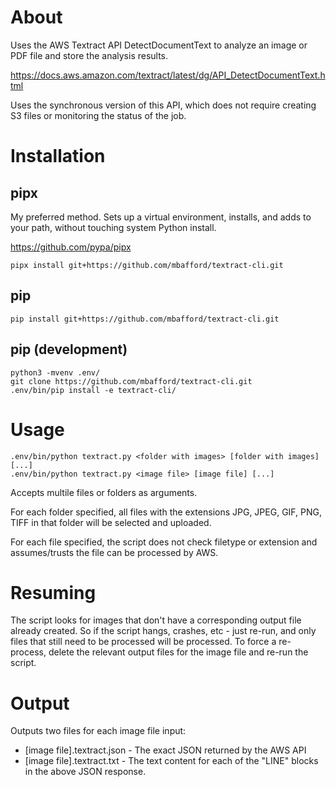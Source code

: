 # About

Uses the AWS Textract API DetectDocumentText to analyze an image or PDF file and store the analysis results.

https://docs.aws.amazon.com/textract/latest/dg/API_DetectDocumentText.html

Uses the synchronous version of this API, which does not require creating S3 files or monitoring the status of the job.

# Installation

## pipx

My preferred method. Sets up a virtual environment, installs, and adds to your path, without touching system Python install.

https://github.com/pypa/pipx

```
pipx install git+https://github.com/mbafford/textract-cli.git
```

## pip

```
pip install git+https://github.com/mbafford/textract-cli.git
```

## pip (development)

```
python3 -mvenv .env/
git clone https://github.com/mbafford/textract-cli.git
.env/bin/pip install -e textract-cli/
```

# Usage

```
.env/bin/python textract.py <folder with images> [folder with images] [...]
.env/bin/python textract.py <image file> [image file] [...]
```

Accepts multile files or folders as arguments.

For each folder specified, all files with the extensions JPG, JPEG, GIF, PNG, TIFF in that folder will be selected and uploaded.

For each file specified, the script does not check filetype or extension and assumes/trusts the file can be processed by AWS.

# Resuming

The script looks for images that don't have a corresponding output file already created. 
So if the script hangs, crashes, etc - just re-run, and only files that still need to be processed will be processed.
To force a re-process, delete the relevant output files for the image file and re-run the script.

# Output

Outputs two files for each image file input:

- [image file].textract.json - The exact JSON returned by the AWS API 
- [image file].textract.txt  - The text content for each of the "LINE" blocks in the above JSON response.
  
